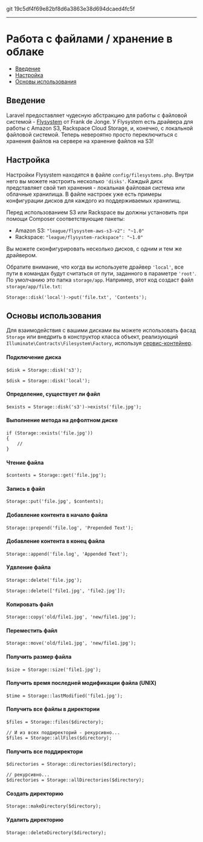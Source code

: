 git 19c5df4f69e82bf8d6a3863e38d694dcaed4fc5f

---

# Работа с файлами / хранение в облаке

- [Введение](#introduction)
- [Настройка](#configuration)
- [Основы использования](#basic-usage)

<a name="introduction"></a>
## Введение

Laravel предоставляет чудесную абстракцию для работы с файловой системой - [Flysystem](https://github.com/thephpleague/flysystem) от Frank de Jonge.
У Flysystem есть драйвера для работы с Amazon S3, Rackspace Cloud Storage, и, конечно, с локальной файловой системой.
Теперь невероятно просто переключиться с хранения файлов на сервере на хранение файлов на S3!

<a name="configuration"></a>
## Настройка

Настройки Flysystem находятся в файле `config/filesystems.php`. Внутри него вы можете настроить несколько `'disks'`.
Каждый диск представляет свой тип хранения - локальная файловая система или облачные хранилища.
В файле настроек уже есть примеры конфигурации дисков для каждого из поддерживаемых хранилищ. 

Перед использованием S3 или Rackspace вы должны установить при помощи Composer соответствующие пакеты:

- Amazon S3: `"league/flysystem-aws-s3-v2": "~1.0"`
- Rackspace: `"league/flysystem-rackspace": "~1.0"`

Вы можете сконфигурировать несколько дисков, с одним и тем же драйвером.

Обратите внимание, что когда вы используете драйвер `'local'`, все пути в командах будут считаться от пути, заданного в параметре `'root'`.
По умолчанию это папка `storage/app`. Например, этот код создаст файл `storage/app/file.txt`:

	Storage::disk('local')->put('file.txt', 'Contents');

<a name="basic-usage"></a>
## Основы использования

Для взаимодействия с вашими дисками вы можете использовать фасад `Storage` или внедрить в конструктор класса объект, реализующий
`Illuminate\Contracts\Filesystem\Factory`, используя [сервис-контейнер](/docs/container).

#### Подключение диска

	$disk = Storage::disk('s3');

	$disk = Storage::disk('local');

#### Определение, существует ли файл

	$exists = Storage::disk('s3')->exists('file.jpg');

#### Выполнение метода на дефолтном диске

	if (Storage::exists('file.jpg'))
	{
		//
	}

#### Чтение файла

	$contents = Storage::get('file.jpg');

#### Запись в файл

	Storage::put('file.jpg', $contents);

#### Добавление контента в начало файла

	Storage::prepend('file.log', 'Prepended Text');

#### Добавление контента в конец файла

	Storage::append('file.log', 'Appended Text');

#### Удвление файла

	Storage::delete('file.jpg');

	Storage::delete(['file1.jpg', 'file2.jpg']);

#### Копировать файл

	Storage::copy('old/file1.jpg', 'new/file1.jpg');

#### Переместить файл

	Storage::move('old/file1.jpg', 'new/file1.jpg');

#### Получить размер файла

	$size = Storage::size('file1.jpg');

#### Получить время последней модификации файла (UNIX)

	$time = Storage::lastModified('file1.jpg');

#### Получить все файлы в директории

	$files = Storage::files($directory);

	// И из всех поддиректорий - рекурсивно...
	$files = Storage::allFiles($directory);

#### Получить все поддиректори

	$directories = Storage::directories($directory);

	// рекурсивно...
	$directories = Storage::allDirectories($directory);

#### Создать директорию

	Storage::makeDirectory($directory);

#### Удалить директорию

	Storage::deleteDirectory($directory);
